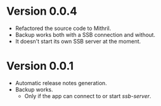 # Version 0.0.4

- Refactored the source code to Mithril.
- Backup works both with a SSB connection and without.
- It doesn't start its own SSB server at the moment.

# Version 0.0.1

- Automatic release notes generation.
- Backup works.
  - Only if the app can connect to or start _ssb-server_.
